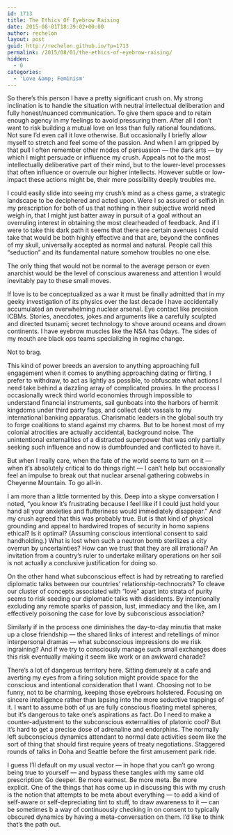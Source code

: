 ```yaml
---
id: 1713
title: The Ethics Of Eyebrow Raising
date: 2015-08-01T18:39:02+00:00
author: rechelon
layout: post
guid: http://rechelon.github.io/?p=1713
permalink: /2015/08/01/the-ethics-of-eyebrow-raising/
hidden:
  - 0
categories:
  - 'Love &amp; Feminism'
---
```

So there&#8217;s this person I have a pretty significant crush on. My strong inclination is to handle the situation with neutral intellectual deliberation and fully honest/nuanced communication. To give them space and to retain enough agency in my feelings to avoid pressuring them. After all I don&#8217;t want to risk building a mutual love on less than fully rational foundations. Not sure I&#8217;d even call it love otherwise. But occasionally I briefly allow myself to stretch and feel some of the passion. And when I am gripped by that pull I often remember other modes of persuasion &#8212; the dark arts &#8212; by which I might persuade or influence my crush. Appeals not to the most intellectually deliberative part of their mind, but to the lower-level processes that often influence or overrule our higher intellects. However subtle or low-impact these actions might be, their mere possibility deeply troubles me.

I could easily slide into seeing my crush&#8217;s mind as a chess game, a strategic landscape to be deciphered and acted upon. Were I so assured or selfish in my prescription for both of us that nothing in their subjective world need weigh in, that I might just batter away in pursuit of a goal without an overruling interest in obtaining the most clearheaded of feedback. And if I were to take this dark path it seems that there are certain avenues I could take that would be both highly effective and that are, beyond the confines of my skull, universally accepted as normal and natural. People call this &#8220;seduction&#8221; and its fundamental nature somehow troubles no one else.

The only thing that would not be normal to the average person or even anarchist would be the level of conscious awareness and attention I would inevitably pay to these small moves.

If love is to be conceptualized as a war it must be finally admitted that in my geeky investigation of its physics over the last decade I have accidentally accumulated an overwhelming nuclear arsenal. Eye contact like precision ICBMs. Stories, anecdotes, jokes and arguments like a carefully sculpted and directed tsunami; secret technology to shove around oceans and drown continents. I have eyebrow muscles like the NSA has 0days. The sides of my mouth are black ops teams specializing in regime change.

Not to brag.

This kind of power breeds an aversion to anything approaching full engagement when it comes to anything approaching dating or flirting. I prefer to withdraw, to act as lightly as possible, to obfuscate what actions I need take behind a dazzling array of complicated proxies. In the process I occasionally wreck third world economies through impossible to understand financial instruments, sail gunboats into the harbors of hermit kingdoms under third party flags, and collect debt vassals to my international banking apparatus. Charismatic leaders in the global south try to forge coalitions to stand against my charms. But to be honest most of my colonial atrocities are actually accidental, background noise. The unintentional externalities of a distracted superpower that was only partially seeking such influence and now is dumbfounded and conflicted to have it.

But when I really care, when the fate of the world seems to turn on it &#8212; when it&#8217;s absolutely critical to do things right &#8212; I can&#8217;t help but occasionally feel an impulse to break out that nuclear arsenal gathering cobwebs in Cheyenne Mountain. To go all-in.

I am more than a little tormented by this. Deep into a skype conversation I noted, &#8220;you know it&#8217;s frustrating because I feel like if I could just hold your hand all your anxieties and flutteriness would immediately disappear.&#8221; And my crush agreed that this was probably true. But is that kind of physical grounding and appeal to hardwired tropes of security in homo sapiens ethical? Is it optimal? (Assuming conscious intentional consent to said handholding.) What is lost when such a neutron bomb sterilizes a city overrun by uncertainties? How can we trust that they are all irrational? An invitation from a country&#8217;s ruler to undertake military operations on her soil is not actually a conclusive justification for doing so.

On the other hand what subconscious effect is had by retreating to rarefied diplomatic talks between our countries&#8217; relationship-technocrats? To cleave our cluster of concepts associated with &#8220;love&#8221; apart into strata of purity seems to risk seeding our diplomatic talks with dissidents. By intentionally excluding any remote sparks of passion, lust, immediacy and the like, am I effectively poisoning the case for love by subconscious association?

Similarly if in the process one diminishes the day-to-day minutia that make up a close friendship &#8212; the shared links of interest and retellings of minor interpersonal dramas &#8212; what subconscious impressions do we risk ingraining? And if we try to consciously manage such small exchanges does this risk eventually making it seem like work or an awkward charade?

There&#8217;s a lot of dangerous territory here. Sitting demurely at a cafe and averting my eyes from a firing solution might provide space for the conscious and intentional consideration that I want. Choosing not to be funny, not to be charming, keeping those eyebrows holstered. Focusing on sincere intelligence rather than lapsing into the more seductive trappings of it. I want to assume both of us are fully conscious floating metal spheres, but it&#8217;s dangerous to take one&#8217;s aspirations as fact. Do I need to make a counter-adjustment to the subconscious externalities of platonic cool? But it&#8217;s hard to get a precise dose of adrenaline and endorphins. The normally left subconscious dynamics attendant to normal date activities seem like the sort of thing that should first require years of treaty negotiations. Staggered rounds of talks in Doha and Seattle before the first amusement park ride.

I guess I&#8217;ll default on my usual vector &#8212; in hope that you can&#8217;t go wrong being true to yourself &#8212; and bypass these tangles with my same old prescription: Go deeper. Be more earnest. Be more meta. Be more explicit. One of the things that has come up in discussing this with my crush is the notion that attempts to be meta about everything &#8212; to add a kind of self-aware or self-depreciating tint to stuff, to draw awareness to it &#8212; can be sometimes b a way of continuously checking in on consent to typically obscured dynamics by having a meta-conversation on them. I&#8217;d like to think that&#8217;s the path out.